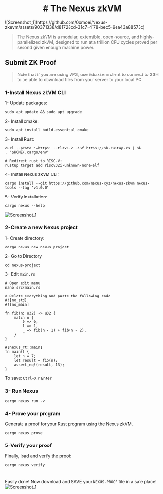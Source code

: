 <h1 align="center"># The Nexus zkVM</h1>
![Screenshot_1](https://github.com/0xmoei/Nexus-zkevm/assets/90371338/d81728cd-31c7-4178-bec5-9ea43a88573c)


> The Nexus zkVM is a modular, extensible, open-source, and highly-parallelized zkVM, designed to run at a trillion CPU cycles proved per second given enough machine power.

## Submit ZK Proof
> Note that if you are using VPS, use `Mobaxterm` client to connect to SSH to be able to download files from your server to your local PC

### 1-Install Nexus zkVM CLI
1- Update packages:
```console
sudo apt update && sudo apt upgrade
```
2- Install cmake:
```console
sudo apt install build-essential cmake
```
3- Install Rust:
```console
curl --proto '=https' --tlsv1.2 -sSf https://sh.rustup.rs | sh
. "$HOME/.cargo/env"

# Redirect rust to RISC-V:
rustup target add riscv32i-unknown-none-elf
```
4- Install Nexus zkVM CLI:
```console
cargo install --git https://github.com/nexus-xyz/nexus-zkvm nexus-tools --tag 'v1.0.0'
```
5- Verify Installation:
```console
cargo nexus --help
```
![Screenshot_1](https://github.com/0xmoei/Nexus-zkevm/assets/90371338/067241cf-8583-42de-806f-fb10b7a78edc)

### 2-Create a new Nexus project
1- Create directory:
```console
cargo nexus new nexus-project
```
2- Go to Directory
```
cd nexus-project
```
3- Edit `main.rs`
```
# Open edit menu
nano src/main.rs

# Delete everything and paste the following code
#![no_std]
#![no_main]

fn fib(n: u32) -> u32 {
    match n {
        0 => 0,
        1 => 1,
        _ => fib(n - 1) + fib(n - 2),
    }
}

#[nexus_rt::main]
fn main() {
    let n = 7;
    let result = fib(n);
    assert_eq!(result, 13);
}
```
To save: `Ctrl+X` `Y` `Enter`

### 3- Run Nexus
```console
cargo nexus run -v
```

### 4- Prove your program
Generate a proof for your Rust program using the Nexus zkVM.
```
cargo nexus prove
```

### 5-Verify your proof
Finally, load and verify the proof:
```
cargo nexus verify
```

#

Easily done! Now download and SAVE your `NEXUS-PROOF` file in a safe place!
![Screenshot_1](https://github.com/0xmoei/Nexus-zkevm/assets/90371338/595dc0eb-2301-45e8-b595-48d4d3fdc062)

#
